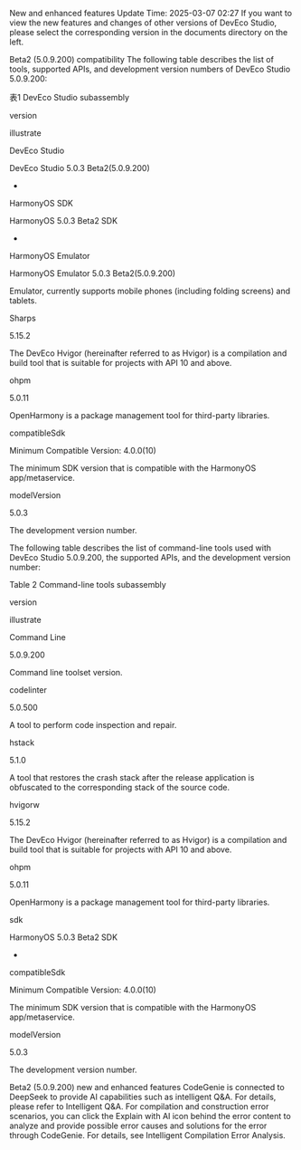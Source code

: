 New and enhanced features
Update Time: 2025-03-07 02:27
If you want to view the new features and changes of other versions of DevEco Studio, please select the corresponding version in the documents directory on the left.

Beta2 (5.0.9.200) compatibility
The following table describes the list of tools, supported APIs, and development version numbers of DevEco Studio 5.0.9.200:

表1 DevEco Studio
subassembly

version

illustrate

DevEco Studio

DevEco Studio 5.0.3 Beta2(5.0.9.200)

-

HarmonyOS SDK

HarmonyOS 5.0.3 Beta2 SDK

-

HarmonyOS Emulator

HarmonyOS Emulator 5.0.3 Beta2(5.0.9.200)

Emulator, currently supports mobile phones (including folding screens) and tablets.

Sharps

5.15.2

The DevEco Hvigor (hereinafter referred to as Hvigor) is a compilation and build tool that is suitable for projects with API 10 and above.

ohpm

5.0.11

OpenHarmony is a package management tool for third-party libraries.

compatibleSdk

Minimum Compatible Version: 4.0.0(10)

The minimum SDK version that is compatible with the HarmonyOS app/metaservice.

modelVersion

5.0.3

The development version number.

The following table describes the list of command-line tools used with DevEco Studio 5.0.9.200, the supported APIs, and the development version number:

Table 2 Command-line tools
subassembly

version

illustrate

Command Line

5.0.9.200

Command line toolset version.

codelinter

5.0.500

A tool to perform code inspection and repair.

hstack

5.1.0

A tool that restores the crash stack after the release application is obfuscated to the corresponding stack of the source code.

hvigorw

5.15.2

The DevEco Hvigor (hereinafter referred to as Hvigor) is a compilation and build tool that is suitable for projects with API 10 and above.

ohpm

5.0.11

OpenHarmony is a package management tool for third-party libraries.

sdk

HarmonyOS 5.0.3 Beta2 SDK

-

compatibleSdk

Minimum Compatible Version: 4.0.0(10)

The minimum SDK version that is compatible with the HarmonyOS app/metaservice.

modelVersion

5.0.3

The development version number.

Beta2 (5.0.9.200) new and enhanced features
CodeGenie is connected to DeepSeek to provide AI capabilities such as intelligent Q&A. For details, please refer to Intelligent Q&A.
For compilation and construction error scenarios, you can click the Explain with AI icon behind the error content to analyze and provide possible error causes and solutions for the error through CodeGenie. For details, see Intelligent Compilation Error Analysis.

